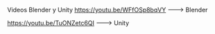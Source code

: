 Videos Blender y Unity
https://youtu.be/WFfOSp8bqVY ---> Blender

https://youtu.be/TuONZetc6QI ---> Unity
